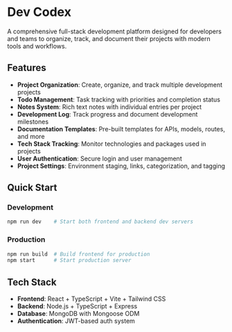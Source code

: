 # Dev Codex

A comprehensive full-stack development platform designed for developers and teams to organize, track, and document their projects with modern tools and workflows.

## Features

- **Project Organization**: Create, organize, and track multiple development projects
- **Todo Management**: Task tracking with priorities and completion status
- **Notes System**: Rich text notes with individual entries per project
- **Development Log**: Track progress and document development milestones
- **Documentation Templates**: Pre-built templates for APIs, models, routes, and more
- **Tech Stack Tracking**: Monitor technologies and packages used in projects
- **User Authentication**: Secure login and user management
- **Project Settings**: Environment staging, links, categorization, and tagging

## Quick Start

### Development
```bash
npm run dev    # Start both frontend and backend dev servers
```

### Production
```bash
npm run build  # Build frontend for production
npm start      # Start production server
```

## Tech Stack

- **Frontend**: React + TypeScript + Vite + Tailwind CSS
- **Backend**: Node.js + TypeScript + Express
- **Database**: MongoDB with Mongoose ODM
- **Authentication**: JWT-based auth system